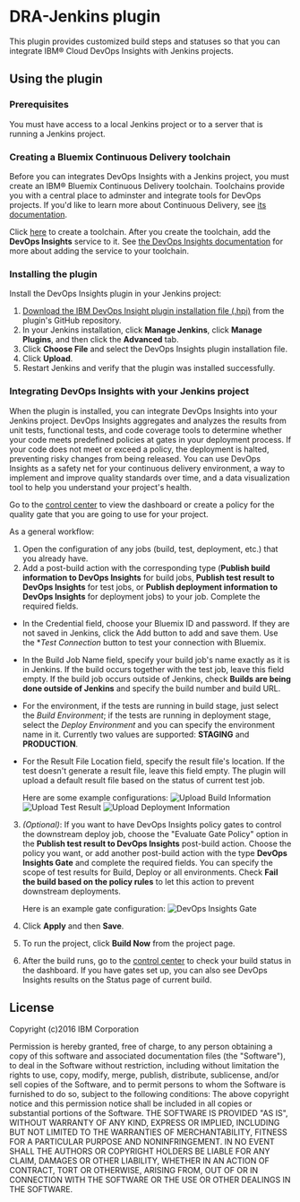 # DRA-Jenkins plugin

This plugin provides customized build steps and statuses so that you can integrate IBM® Cloud DevOps Insights with Jenkins projects.

## Using the plugin 

### Prerequisites

You must have access to a local Jenkins project or to a server that is running a Jenkins project.

### Creating a Bluemix Continuous Delivery toolchain


Before you can integrates DevOps Insights with a Jenkins project, you must create an IBM® Bluemix Continuous Delivery toolchain. Toolchains provide you with a central place to adminster and integrate tools for DevOps projects. If you'd like to learn more about Continuous Delivery, see [its documentation](https://console.ng.bluemix.net/docs/services/ContinuousDelivery/cd_about.html).

Click [here](https://console.ng.bluemix.net/devops/create) to create a toolchain. After you create the toolchain, add the **DevOps Insights** service to it. See [the DevOps Insights documentation](https://console.ng.bluemix.net/docs/services/DevOpsInsights/index.html) for more about adding the service to your toolchain. 

### Installing the plugin

  Install the DevOps Insights plugin in your Jenkins project:

  1. [Download the IBM DevOps Insight plugin installation file (.hpi)](https://github.ibm.com/oneibmcloud/Jenkins-IBM-Bluemix-Toolchains/blob/release/target/dra.hpi) from the plugin's GitHub repository.
  2. In your Jenkins installation, click **Manage Jenkins**, click **Manage Plugins**, and then click the **Advanced** tab.
  3. Click **Choose File** and select the DevOps Insights plugin installation file.
  4. Click **Upload**.
  5. Restart Jenkins and verify that the plugin was installed successfully.

### Integrating DevOps Insights with your Jenkins project

When the plugin is installed, you can integrate DevOps Insights into your Jenkins project. DevOps Insights aggregates and analyzes the results from unit tests, functional tests, and code coverage tools to determine whether your code meets predefined policies at gates in your deployment process. If your code does not meet or exceed a policy, the deployment is halted, preventing risky changes from being released. You can use DevOps Insights as a safety net for your continuous delivery environment, a way to implement and improve quality standards over time, and a data visualization tool to help you understand your project's health.

Go to the [control center](https://control-center.ng.bluemix.net/) to view the dashboard or create a policy for the quality gate that you are going to use for your project.

As a general workflow:

1. Open the configuration of any jobs (build, test, deployment, etc.) that you already have.
2. Add a post-build action with the corresponding type (**Publish build information to DevOps Insights** for build jobs, **Publish test result to DevOps Insights** for test jobs, or **Publish deployment information to DevOps Insights** for deployment jobs) to your job. Complete the required fields. 
 - In the Credential field, choose your Bluemix ID and password. If they are not saved in Jenkins, click the Add button to add and save them. Use the **Test Connection* button to test your connection with Bluemix.
 - In the Build Job Name field, specify your build job's name exactly as it is in Jenkins. If the build occurs together with the test job, leave this field empty. If the build job occurs outside of Jenkins, check **Builds are being done outside of Jenkins** and specify the build number and build URL.
 - For the environment, if the tests are running in build stage, just select the *Build Environment*; if the tests are running in deployment stage, select the *Deploy Environment* and you can specify the environment name in it. Currently two values are supported: **STAGING** and **PRODUCTION**.
 - For the Result File Location field, specify the result file's location. If the test doesn't generate a result file, leave this field empty. The plugin will upload a default result file based on the status of current test job.
 
     Here are some example configurations:
     ![Upload Build Information](https://github.com/imvijay2007/Jenkins-IBM-Bluemix-Toolchains/blob/master/screenshots/Upload-Build-Info.png "Publish Build Information to DRA")
     ![Upload Test Result](https://github.com/imvijay2007/Jenkins-IBM-Bluemix-Toolchains/blob/master/screenshots/Upload-Test-Result.png "Publish Test Result to DRA")
     ![Upload Deployment Information](https://github.com/imvijay2007/Jenkins-IBM-Bluemix-Toolchains/blob/master/screenshots/Upload-Deployment-Info.png "Publish Deployment Information to DRA")

3. _(Optional)_: If you want to have DevOps Insights policy gates to control the downstream deploy job, choose the "Evaluate Gate Policy" option in the **Publish test result to DevOps Insights** post-build action. Choose the policy you want, or add another post-build action with the type **DevOps Insights Gate** and complete the required fields. You can specify the scope of test results for Build, Deploy or all environments. Check **Fail the build based on the policy rules** to let this action to prevent downstream deployments.
    
    Here is an example gate configuration:
    ![DevOps Insights Gate](https://github.com/imvijay2007/Jenkins-IBM-Bluemix-Toolchains/blob/master/screenshots/DRA-Gate.png "DevOps Insights Gate")

4. Click **Apply** and then **Save**.
5. To run the project, click **Build Now** from the project page.
6. After the build runs, go to the [control center](https://control-center.ng.bluemix.net/) to check your build status in the dashboard. If you have gates set up, you can also see DevOps Insights results on the Status page of current build.

## License

Copyright (c)2016 IBM Corporation

Permission is hereby granted, free of charge, to any person obtaining a copy of this software and associated documentation files (the "Software"), to deal in the Software without restriction, including without limitation the rights to use, copy, modify, merge, publish, distribute, sublicense, and/or sell copies of the Software, and to permit persons to whom the Software is furnished to do so, subject to the following conditions:
The above copyright notice and this permission notice shall be included in all copies or substantial portions of the Software.
THE SOFTWARE IS PROVIDED "AS IS", WITHOUT WARRANTY OF ANY KIND, EXPRESS OR IMPLIED, INCLUDING BUT NOT LIMITED TO THE WARRANTIES OF MERCHANTABILITY, FITNESS FOR A PARTICULAR PURPOSE AND NONINFRINGEMENT. IN NO EVENT SHALL THE AUTHORS OR COPYRIGHT HOLDERS BE LIABLE FOR ANY CLAIM, DAMAGES OR OTHER LIABILITY, WHETHER IN AN ACTION OF CONTRACT, TORT OR OTHERWISE, ARISING FROM, OUT OF OR IN CONNECTION WITH THE SOFTWARE OR THE USE OR OTHER DEALINGS IN THE SOFTWARE.
